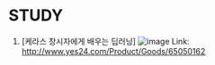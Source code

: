# STUDY
1. [케라스 창시자에게 배우는 딥러닝]
![image](https://user-images.githubusercontent.com/69042750/208792622-085c37c8-7f12-4075-84ec-93ac8d890923.png)
Link: http://www.yes24.com/Product/Goods/65050162
